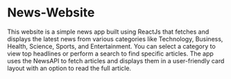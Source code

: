 # News-Website
This website is a simple news app built using ReactJs that fetches and displays the latest news from various categories like Technology, Business, Health, Science, Sports, and Entertainment. 
You can select a category to view top headlines or perform a search to find specific articles. The app uses the NewsAPI to fetch articles and displays them in a user-friendly card layout with an option to read the full article.

